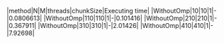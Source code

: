 |method|N|M|threads|chunkSize|Executing time|
|WithoutOmp|10|10|1|-|0.0806613|
|WithoutOmp|110|110|1|-|0.101416|
|WithoutOmp|210|210|1|-|0.367911|
|WithoutOmp|310|310|1|-|2.01426|
|WithoutOmp|410|410|1|-|7.92698|
